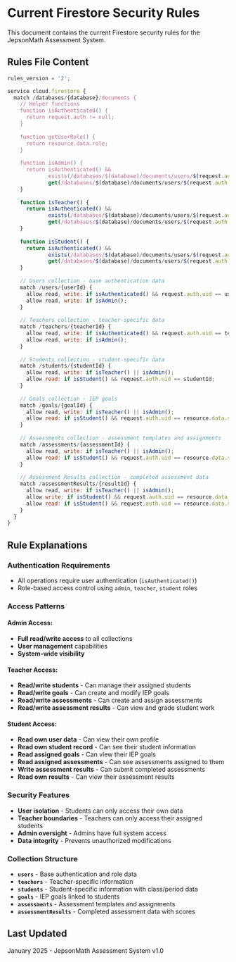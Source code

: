 # Current Firestore Security Rules

This document contains the current Firestore security rules for the JepsonMath Assessment System.

## Rules File Content

```javascript
rules_version = '2';

service cloud.firestore {
  match /databases/{database}/documents {
    // Helper functions
    function isAuthenticated() {
      return request.auth != null;
    }
    
    function getUserRole() {
      return resource.data.role;
    }
    
    function isAdmin() {
      return isAuthenticated() && 
             exists(/databases/$(database)/documents/users/$(request.auth.uid)) &&
             get(/databases/$(database)/documents/users/$(request.auth.uid)).data.role == 'admin';
    }
    
    function isTeacher() {
      return isAuthenticated() && 
             exists(/databases/$(database)/documents/users/$(request.auth.uid)) &&
             get(/databases/$(database)/documents/users/$(request.auth.uid)).data.role == 'teacher';
    }
    
    function isStudent() {
      return isAuthenticated() && 
             exists(/databases/$(database)/documents/users/$(request.auth.uid)) &&
             get(/databases/$(database)/documents/users/$(request.auth.uid)).data.role == 'student';
    }
    
    // Users collection - base authentication data
    match /users/{userId} {
      allow read, write: if isAuthenticated() && request.auth.uid == userId;
      allow read, write: if isAdmin();
    }
    
    // Teachers collection - teacher-specific data
    match /teachers/{teacherId} {
      allow read, write: if isAuthenticated() && request.auth.uid == teacherId;
      allow read, write: if isAdmin();
    }
    
    // Students collection - student-specific data
    match /students/{studentId} {
      allow read, write: if isTeacher() || isAdmin();
      allow read: if isStudent() && request.auth.uid == studentId;
    }
    
    // Goals collection - IEP goals
    match /goals/{goalId} {
      allow read, write: if isTeacher() || isAdmin();
      allow read: if isStudent() && request.auth.uid == resource.data.studentSeisId;
    }
    
    // Assessments collection - assessment templates and assignments
    match /assessments/{assessmentId} {
      allow read, write: if isTeacher() || isAdmin();
      allow read: if isStudent() && request.auth.uid == resource.data.studentSeisId;
    }
    
    // Assessment Results collection - completed assessment data
    match /assessmentResults/{resultId} {
      allow read, write: if isTeacher() || isAdmin();
      allow write: if isStudent() && request.auth.uid == resource.data.studentSeisId;
      allow read: if isStudent() && request.auth.uid == resource.data.studentSeisId;
    }
  }
}
```

## Rule Explanations

### Authentication Requirements
- All operations require user authentication (`isAuthenticated()`)
- Role-based access control using `admin`, `teacher`, `student` roles

### Access Patterns

#### **Admin Access:**
- **Full read/write access** to all collections
- **User management** capabilities
- **System-wide visibility**

#### **Teacher Access:**
- **Read/write students** - Can manage their assigned students
- **Read/write goals** - Can create and modify IEP goals
- **Read/write assessments** - Can create and assign assessments
- **Read/write assessment results** - Can view and grade student work

#### **Student Access:**
- **Read own user data** - Can view their own profile
- **Read own student record** - Can see their student information
- **Read assigned goals** - Can view their IEP goals
- **Read assigned assessments** - Can see assessments assigned to them
- **Write assessment results** - Can submit completed assessments
- **Read own results** - Can view their assessment results

### Security Features
- **User isolation** - Students can only access their own data
- **Teacher boundaries** - Teachers can only access their assigned students
- **Admin oversight** - Admins have full system access
- **Data integrity** - Prevents unauthorized modifications

### Collection Structure
- **`users`** - Base authentication and role data
- **`teachers`** - Teacher-specific information
- **`students`** - Student-specific information with class/period data
- **`goals`** - IEP goals linked to students
- **`assessments`** - Assessment templates and assignments
- **`assessmentResults`** - Completed assessment data with scores

## Last Updated
January 2025 - JepsonMath Assessment System v1.0
